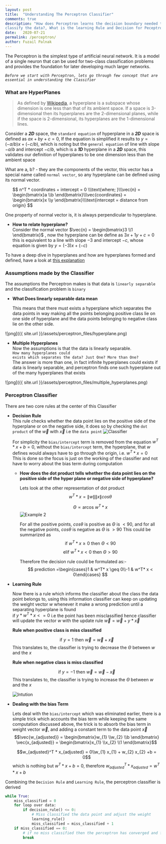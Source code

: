 ```yaml
---
layout: post
title:  "Understanding The Perceptron Classifier"
comments: true
description: "How does Perceptron learns the decision boundary needed to 
classify the data?, What is the learning Rule and Decision for Peceptron?"
date:   2020-07-21
permalink: /perceptron/
author: Fuzail Palnak
---
```


The Perceptron is the simplest type of artificial neural network. It is a model of a single neuron that can
be used for two-class classification problems and provides the foundation for later developing much larger networks.


*```Before we start with Perceptron, lets go through few concept that are essential in understanding the Classifier```*

### What are HyperPlanes
	
> As defined by [Wikipedia](https://en.wikipedia.org/wiki/Hyperplane), a hyperplane is a subspace whose dimension is one less than that of its ambient space. If a space is 
3-dimensional then its hyperplanes are the 2-dimensional planes, while if the space is 2-dimensional,
its hyperplanes are the 1-dimensional lines.

Consider a ***2D*** space, the `standard equation` of hyperplane in a ***2D*** space is defined
as $ax + by + c = 0$, If the equation is simplified it results to  $y = (-a/b) x + (-c/b)$, which is noting but the
`general equation` of line with slope $-a/b$ and intercept $-c/b$, which is a ***1D*** hyperplane in a ***2D*** space,
this validates our definition of hyperplanes to be one dimension less than the ambient space

What are a, b? - they are the components of the vector, this vector has a special name called `normal vector`, 
so any hyperplane can be defined using its normal vector. 
<ul>
$$
n^T * coordinates + intercept = 0 
\\\text{where; }\\\vec{n}  = \begin{bmatrix}a  \\b \end{bmatrix}\\\vec{coordinates}  =  \begin{bmatrix}x  \\y \end{bmatrix}\\\text{intercept = distance from origin}
$$
</ul>


One property of normal vector is, it is always perpendicular to hyperplane.

<ul>
<li>

<b>How to relate hyperplane?</b><br />
Consider the normal vector $\vec{n}  = \begin{bmatrix}3 \\1  \end{bmatrix}$ , now the hyperplane can be define as $3x + 1y + c = 0$
this is equivalent to a line with slope $-3$ and intercept $-c$, whose equation is given by $y = (-3) x + (-c)$

</li>
</ul>


To have a deep dive in hyperplanes and how are hyperplanes formed and defined, have a look at 
[this explanation](https://www.youtube.com/watch?v=-sNDkhE2Vsk&feature=emb_logo)

### Assumptions made by the Classifier
The assumptions the Perceptron makes is that data is `linearly separable` and the classification problem is `binary`
<ul>
<li>

<b>What Does linearly separable data mean</b><br />

This means that there must exists a hyperplane which separates the data points in way making all the points belonging
positive class lie on one side of hyperplane and the data points belonging to negative class lie on the other side.

</li>
</ul>
![png]({{ site.url }}/assets/perceptron_files/hyperplane.png)

<ul>
<li>

<b>Multiple Hyperplanes</b><br />
Now the assumptions is that the data is linearly separable.<br />
<code>How many hyperplanes could exists which separates the data?
Just One? More than One?</code><br />
The answer is more than one, in fact infinite hyperplanes could exists if data is linearly separable, 
and perceptron finds one such hyperplane out of the many hyperplanes that exists

</li>
</ul>
![png]({{ site.url }}/assets/perceptron_files/multiple_hyperplanes.png)



### Perceptron Classifier

There are two core rules at the center of this Classifier
<ul>
<li>

<b>Decision Rule</b><br />
This rule checks whether the data point lies on the positive side of the hyperplane or on the negative side, it does so
by checking the <code>dot product</code> of the $\vec{w}$ with $\vec{x}$ i.e the <code>data point</code>
<img src="https://fuzailpalnak.github.io/assets/perceptron_files/classifier.png" alt="Classifier">

For simplicity the <code>bias/intercept</code> term is removed from the equation $w^T * x + b = 0$, without the <code>bias/intercept</code> term,
the hyperplane, that $w$ defines would always have to go through the origin, i.e. $w^T * x = 0$<br />
This is done so the focus is just on the working of the classifier and not have to worry about the bias term during computation

<ul>
<li>

<b>How does the dot product tells whether the data point lies on the positive side of the hyper plane or negative side of hyperplane?</b><br />

Lets look at the other representation of dot product
$$
w^T* x = \| w \|  \| x \| cos \theta 
$$

$$
\Theta  \propto   \text{arcos }  w^{T} * x
$$
<img src="https://fuzailpalnak.github.io/assets/perceptron_files/example2.png" alt="Example 2">

For all the positive points, $cos \theta$ is positive as $\Theta$ is $< 90$, and for all the negative points,
$cos \theta$ is negative as $\Theta$ is $> 90$
This could be summarized as 
$$\text{if } w^T* x  \geq  0 \text{ then }  \Theta < 90$$
$$\text{elif } w^T* x  <  0 \text{ then }  \Theta > 90$$

Therefore the decision rule could be formulated as:-
$$
prediction =\begin{cases}1 & w^T* x \geq 0\\-1 & w^T* x <  0\end{cases} 
$$

</li>
</ul>
</li>



<li>

<b>Learning Rule</b><br />

Now there is a rule which informs the classifier about the class the data point belongs to, using this information 
classifier can keep on updating the weight vector $w$ whenever it make a wrong prediction until a separating hyperplane is found<br />
if $y * w^T * x <= 0$ i.e the point has been misclassified hence classifier will update the vector $w$ with the update rule
$\vec{w}  = \vec{w}  + y * \vec{x}$<br />   

<b>Rule when positive class is miss classified</b><br />

$$\text{if } y = 1 \text{ then } \vec{w}  = \vec{w} + \vec{x}$$
This translates to, the classifier is trying to decrease the $\Theta$ between $w$ and the $x$<br />


<b>Rule when negative class is miss classified</b><br />

$$\text{if } y = -1 \text{ then } \vec{w}  = \vec{w} - \vec{x}$$
This translates to, the classifier is trying to increase the $\Theta$ between $w$ and the $x$<br />


<img src="https://fuzailpalnak.github.io/assets/perceptron_files/intution.png" alt="Intution">

 
</li>
<li>

<b>Dealing with the bias Term</b><br />

Lets deal with the <code>bias/intercept</code> which was eliminated earlier, there is a simple trick which accounts the bias
term while keeping the same computation discussed above, the trick is to absorb the bias term in weight vector $\vec{w}$,
and adding a constant term to the data point $\vec{x}$
$$\vec{w_{adjusted}}  = \begin{bmatrix}w_{1}  \\w_{2} \\b  \end{bmatrix} \vec{x_{adjusted}}  = \begin{bmatrix}x_{1} \\x_{2} \\1  \end{bmatrix}$$

$$w_{adjusted}^T * x_{adjusted} = 0\\w_{1}  x_{1} + w_{2}  x_{2} +b = 0$$
which is nothing but $w^{T} * x + b =0$, therefore $w_{adjusted}^{T} * x_{adjusted} = w^{T} * x + b$
</li>
</ul>

Combining the `Decision Rule` and `Learning Rule`, the perceptron classifier is derived
```python
while True:
    miss_classified = 0
    for loop over data:
        if decision_rule() <= 0:
            # Miss classified the data point and adjust the weight
            learning_rule()
            miss_classified = miss_classified + 1
    if miss_classified == 0:
        # if no miss classified then the perceptron has converged and found a hyperplane
        break
```
